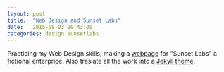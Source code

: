 ```yaml
---
layout: post
title:  "Web Design and Sunset Labs"
date:   2015-08-03 20:43:00
categories: design sunsetlabs
---
```


Practicing my Web Design skills, making a [webpage][demo] for "Sunset Labs" a fictional enterprice. Also traslate all the work into a [Jekyll theme][jekyll-theme].

[demo]: http://eu271.github.io/designsprojects/sunset/securityreports/
[jekyll-theme]: https://github.com/eu271/sunsetlab
